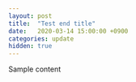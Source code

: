 ```yaml
---
layout: post
title:  "Test end title"
date:   2020-03-14 15:00:00 +0900
categories: update
hidden: true
---
```


Sample content
